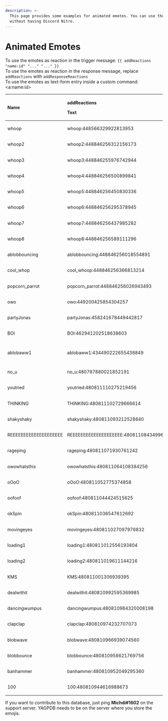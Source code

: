 ```yaml
---
description: >-
  This page provides some examples for animated emotes. You can use these
  without having Discord Nitro.
---
```


# Animated Emotes

To use the emotes as reaction in the trigger message: `{{ addReactions "name:id" "..." "..." }}`   
To use the emotes as reaction in the response message, replace `addReactions` with `addResponseReactions`  
To use the emotes as text-form entry inside a custom command: &lt;a:name:id&gt;

<table>
  <thead>
    <tr>
      <th style="text-align:left"><b>Name</b>
      </th>
      <th style="text-align:left">
        <p><b>addReactions</b>
        </p>
        <p><b>Text</b>
        </p>
      </th>
      <th style="text-align:left"><b>Image</b>
      </th>
    </tr>
  </thead>
  <tbody>
    <tr>
      <td style="text-align:left">whoop</td>
      <td style="text-align:left">
        <p>whoop:448566329922813953</p>
        <p>
          <a:whoop:448566329922813953>
        </p>
      </td>
      <td style="text-align:left">
        <img src="https://cdn.discordapp.com/emojis/448566329922813953.gif?v=1"
        alt/>
      </td>
    </tr>
    <tr>
      <td style="text-align:left">​whoop2</td>
      <td style="text-align:left">
        <p>whoop2:448846256312156173</p>
        <p>
          <a:whoop2:448846256312156173>
        </p>
      </td>
      <td style="text-align:left">
        <img src="https://cdn.discordapp.com/emojis/448846256312156173.gif?v=1"
        alt/>
      </td>
    </tr>
    <tr>
      <td style="text-align:left">whoop3</td>
      <td style="text-align:left">
        <p>whoop3:448846255976742944</p>
        <p>
          <a:whoop3:448846255976742944>
        </p>
      </td>
      <td style="text-align:left">
        <img src="https://cdn.discordapp.com/emojis/448846255976742944.gif?v=1"
        alt/>
      </td>
    </tr>
    <tr>
      <td style="text-align:left">whoop4</td>
      <td style="text-align:left">
        <p>whoop4:448846256500899841</p>
        <p>
          <a:whoop4:448846256500899841>
        </p>
      </td>
      <td style="text-align:left">
        <img src="https://cdn.discordapp.com/emojis/448846256500899841.gif?v=1"
        alt/>
      </td>
    </tr>
    <tr>
      <td style="text-align:left">whoop5</td>
      <td style="text-align:left">
        <p>whoop5:448846256450830336</p>
        <p>
          <a:whoop5:448846256450830336>
        </p>
      </td>
      <td style="text-align:left">
        <img src="https://cdn.discordapp.com/emojis/448846256450830336.gif?v=1"
        alt/>
      </td>
    </tr>
    <tr>
      <td style="text-align:left">whoop6</td>
      <td style="text-align:left">
        <p>whoop6:448846256295378945</p>
        <p>
          <a:whoop6:448846256295378945>
        </p>
      </td>
      <td style="text-align:left">
        <img src="https://cdn.discordapp.com/emojis/448846256295378945.gif?v=1"
        alt/>
      </td>
    </tr>
    <tr>
      <td style="text-align:left">whoop7</td>
      <td style="text-align:left">
        <p>whoop7:448846256437985282</p>
        <p>
          <a:whoop7:448846256437985282>
        </p>
      </td>
      <td style="text-align:left">
        <img src="https://cdn.discordapp.com/emojis/448846256437985282.gif?v=1"
        alt/>
      </td>
    </tr>
    <tr>
      <td style="text-align:left">whoop8</td>
      <td style="text-align:left">
        <p>whoop8:448846256589111296</p>
        <p>
          <a:whoop8:448846256589111296>
        </p>
      </td>
      <td style="text-align:left">
        <img src="https://cdn.discordapp.com/emojis/448846256589111296.gif?v=1"
        alt/>
      </td>
    </tr>
    <tr>
      <td style="text-align:left">ablobbouncing</td>
      <td style="text-align:left">
        <p>ablobbouncing:448846256018554891</p>
        <p>
          <a:ablobbouncing:448846256018554891>
        </p>
      </td>
      <td style="text-align:left">
        <img src="https://cdn.discordapp.com/emojis/448846256018554891.gif?v=1"
        alt/>
      </td>
    </tr>
    <tr>
      <td style="text-align:left">cool_whop</td>
      <td style="text-align:left">
        <p>cool_whoop:448846256366813214</p>
        <p>
          <a:cool_whoop:448846256366813214>
        </p>
      </td>
      <td style="text-align:left">
        <img src="https://cdn.discordapp.com/emojis/448846256366813214.gif?v=1"
        alt/>
      </td>
    </tr>
    <tr>
      <td style="text-align:left">popcorn_parrot</td>
      <td style="text-align:left">
        <p>popcorn_parrot:448846256026943493</p>
        <p>
          <a:popcorn_parrot:448846256026943493>
        </p>
      </td>
      <td style="text-align:left">
        <img src="https://cdn.discordapp.com/emojis/448846256026943493.gif?v=1"
        alt/>
      </td>
    </tr>
    <tr>
      <td style="text-align:left">owo</td>
      <td style="text-align:left">
        <p>owo:449200425854304257</p>
        <p>
          <a:owo:449200425854304257>
        </p>
      </td>
      <td style="text-align:left">
        <img src="https://cdn.discordapp.com/emojis/449200425854304257.gif?v=1"
        alt/>
      </td>
    </tr>
    <tr>
      <td style="text-align:left">partyJonas</td>
      <td style="text-align:left">
        <p>partyJonas:458241678449442817</p>
        <p>
          <a:partyJonas:458241678449442817>
        </p>
      </td>
      <td style="text-align:left">
        <p></p>
        <p>
          <img src="https://cdn.discordapp.com/emojis/458241678449442817.gif?v=1"
          alt/>
        </p>
      </td>
    </tr>
    <tr>
      <td style="text-align:left">BOI</td>
      <td style="text-align:left">
        <p>BOI:462941202518638603</p>
        <p>
          <a:BOI:462941202518638603>
        </p>
      </td>
      <td style="text-align:left">
        <img src="https://cdn.discordapp.com/emojis/462941202518638603.gif?v=1"
        alt/>
      </td>
    </tr>
    <tr>
      <td style="text-align:left">ablobaww1</td>
      <td style="text-align:left">
        <p>ablobaww1:434490222655438849</p>
        <p>
          <a:ablobaww1:434490222655438849>
        </p>
      </td>
      <td style="text-align:left">
        <p></p>
        <p>
          <img src="../.gitbook/assets/434490222655438849.gif" alt/>
        </p>
      </td>
    </tr>
    <tr>
      <td style="text-align:left">no_u</td>
      <td style="text-align:left">
        <p>no_u:480787880021852191</p>
        <p>
          <a:no_u:480787880021852191>
        </p>
      </td>
      <td style="text-align:left">
        <img src="../.gitbook/assets/480444482555478017.gif" alt/>
      </td>
    </tr>
    <tr>
      <td style="text-align:left">youtried</td>
      <td style="text-align:left">
        <p>youtried:480811110275219456</p>
        <p>
          <a:youtried:480811110275219456>
        </p>
      </td>
      <td style="text-align:left">
        <img src="../.gitbook/assets/youtried.gif" alt/>
      </td>
    </tr>
    <tr>
      <td style="text-align:left">THINKING</td>
      <td style="text-align:left">
        <p>THINKING:480811102729666614</p>
        <p>
          <a:THINKING:480811102729666614>
        </p>
      </td>
      <td style="text-align:left">
        <img src="../.gitbook/assets/thinking.gif" alt/>
      </td>
    </tr>
    <tr>
      <td style="text-align:left">shakyshaky</td>
      <td style="text-align:left">
        <p>shakyshaky:480811093212528640</p>
        <p>
          <a:shakyshaky:480811093212528640>
        </p>
      </td>
      <td style="text-align:left">
        <img src="../.gitbook/assets/shakyshaky.gif" alt/>
      </td>
    </tr>
    <tr>
      <td style="text-align:left">REEEEEEEEEEEEEEEEEEEE</td>
      <td style="text-align:left">
        <p>REEEEEEEEEEEEEEEEEEEE:480811084349964300</p>
        <p>
          <a:REEEEEEEEEEEEEEEEEEEE:480811084349964300>
        </p>
      </td>
      <td style="text-align:left">
        <img src="../.gitbook/assets/reeeeeeeeeeeeeeeeeeee.gif" alt/>
      </td>
    </tr>
    <tr>
      <td style="text-align:left">rageping</td>
      <td style="text-align:left">
        <p>rageping:480811071930761242</p>
        <p>
          <a:rageping:480811071930761242>
        </p>
      </td>
      <td style="text-align:left">
        <img src="../.gitbook/assets/rageping.gif" alt/>
      </td>
    </tr>
    <tr>
      <td style="text-align:left">owowhatsthis</td>
      <td style="text-align:left">
        <p>owowhatsthis:480811064108384256</p>
        <p>
          <a:owowhatsthis:480811064108384256>
        </p>
      </td>
      <td style="text-align:left">
        <img src="../.gitbook/assets/owowhatsthis.gif" alt/>
      </td>
    </tr>
    <tr>
      <td style="text-align:left">oOoO</td>
      <td style="text-align:left">
        <p>oOoO:480811052775374858</p>
        <p>
          <a:oOoO:480811052775374858>
        </p>
      </td>
      <td style="text-align:left">
        <img src="../.gitbook/assets/oooo.gif" alt/>
      </td>
    </tr>
    <tr>
      <td style="text-align:left">oofoof</td>
      <td style="text-align:left">
        <p>oofoof:480811044424515625</p>
        <p>
          <a:oofoof:480811044424515625>
        </p>
      </td>
      <td style="text-align:left">
        <img src="../.gitbook/assets/oofoof.gif" alt/>
      </td>
    </tr>
    <tr>
      <td style="text-align:left">okSpin</td>
      <td style="text-align:left">
        <p>okSpin:480811036547612692</p>
        <p>
          <a:okSpin:480811036547612692>
        </p>
      </td>
      <td style="text-align:left">
        <img src="../.gitbook/assets/okspin.gif" alt/>
      </td>
    </tr>
    <tr>
      <td style="text-align:left">movingeyes</td>
      <td style="text-align:left">
        <p>movingeyes:480811027097976832</p>
        <p>
          <a:movingeyes:480811027097976832>
        </p>
      </td>
      <td style="text-align:left">
        <img src="../.gitbook/assets/movingeyes.gif" alt/>
      </td>
    </tr>
    <tr>
      <td style="text-align:left">loading1</td>
      <td style="text-align:left">
        <p>loading1:480811012556193804</p>
        <p>
          <a:loading1:480811012556193804>
        </p>
      </td>
      <td style="text-align:left">
        <img src="../.gitbook/assets/loading1.gif" alt/>
      </td>
    </tr>
    <tr>
      <td style="text-align:left">loading2</td>
      <td style="text-align:left">
        <p>loading2:480811019611144216</p>
        <p>
          <a:loading2:480811019611144216>
        </p>
      </td>
      <td style="text-align:left">
        <img src="../.gitbook/assets/loading2.gif" alt/>
      </td>
    </tr>
    <tr>
      <td style="text-align:left">KMS</td>
      <td style="text-align:left">
        <p>KMS:480811001306939395</p>
        <p>
          <a:KMS:480811001306939395>
        </p>
      </td>
      <td style="text-align:left">
        <img src="../.gitbook/assets/kms.gif" alt/>
      </td>
    </tr>
    <tr>
      <td style="text-align:left">dealwithit</td>
      <td style="text-align:left">
        <p>dealwithit:480810992595369985</p>
        <p>
          <a:dealwithit:480810992595369985>
        </p>
      </td>
      <td style="text-align:left">
        <img src="../.gitbook/assets/dealwithit.gif" alt/>
      </td>
    </tr>
    <tr>
      <td style="text-align:left">dancingwumpus</td>
      <td style="text-align:left">
        <p>dancingwumpus:480810984320008198</p>
        <p>
          <a:dancingwumpus:480810984320008198>
        </p>
      </td>
      <td style="text-align:left">
        <img src="../.gitbook/assets/dancingwumpus.gif" alt/>
      </td>
    </tr>
    <tr>
      <td style="text-align:left">clapclap</td>
      <td style="text-align:left">
        <p>clapclap:480810974232707073</p>
        <p>
          <a:clapclap:480810974232707073>
        </p>
      </td>
      <td style="text-align:left">
        <img src="../.gitbook/assets/clapclap.gif" alt/>
      </td>
    </tr>
    <tr>
      <td style="text-align:left">blobwave</td>
      <td style="text-align:left">
        <p>blobwave:480810966939074560</p>
        <p>
          <a:blobwave:480810966939074560>
        </p>
      </td>
      <td style="text-align:left">
        <img src="../.gitbook/assets/blobwave.gif" alt/>
      </td>
    </tr>
    <tr>
      <td style="text-align:left">blobbounce</td>
      <td style="text-align:left">
        <p>blobbounce:480810958621769756</p>
        <p>
          <a:blobbounce:480810958621769756>
        </p>
      </td>
      <td style="text-align:left">
        <img src="../.gitbook/assets/blobbounce.gif" alt/>
      </td>
    </tr>
    <tr>
      <td style="text-align:left">banhammer</td>
      <td style="text-align:left">
        <p>banhammer:480810952049295360</p>
        <p>
          <a:banhammer:480810952049295360>
        </p>
      </td>
      <td style="text-align:left">
        <img src="../.gitbook/assets/banhammer.gif" alt/>
      </td>
    </tr>
    <tr>
      <td style="text-align:left">100</td>
      <td style="text-align:left">
        <p>100:480810944616988673</p>
        <p>
          <a:100:480810944616988673>
        </p>
      </td>
      <td style="text-align:left">
        <img src="../.gitbook/assets/100.gif" alt/>
      </td>
    </tr>
  </tbody>
</table>

If you want to contribute to this database, just ping **Michdi\#1602** on the support server. YAGPDB needs to be on the server where you store the emojis.


